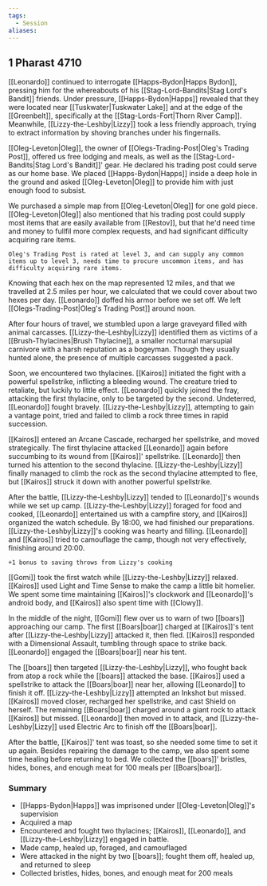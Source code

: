 ```yaml
---
tags:
  - Session
aliases:
---
```

## 1 Pharast 4710
[[Leonardo]] continued to interrogate [[Happs-Bydon|Happs Bydon]], pressing him for the whereabouts of his [[Stag-Lord-Bandits\|Stag Lord's Bandit]] friends. Under pressure, [[Happs-Bydon|Happs]] revealed that they were located near [[Tuskwater|Tuskwater Lake]] and at the edge of the [[Greenbelt]], specifically at the [[Stag-Lords-Fort|Thorn River Camp]]. Meanwhile, [[Lizzy-the-Leshby|Lizzy]] took a less friendly approach, trying to extract information by shoving branches under his fingernails.

[[Oleg-Leveton|Oleg]], the owner of [[Olegs-Trading-Post|Oleg's Trading Post]], offered us free lodging and meals, as well as the [[Stag-Lord-Bandits\|Stag Lord's Bandit]]' gear. He declared his trading post could serve as our home base. We placed [[Happs-Bydon|Happs]] inside a deep hole in the ground and asked [[Oleg-Leveton|Oleg]] to provide him with just enough food to subsist.

We purchased a simple map from [[Oleg-Leveton|Oleg]] for one gold piece. [[Oleg-Leveton|Oleg]] also mentioned that his trading post could supply most items that are easily available from [[Restov]], but that he'd need time and money to fullfil more complex requests, and had significant difficulty acquiring rare items.
 
`Oleg's Trading Post is rated at level 3, and can supply any common items up to level 3, needs time to procure uncommon items, and has difficulty acquiring rare items.`
 
Knowing that each hex on the map represented 12 miles, and that we travelled at 2.5 miles per hour, we calculated that we could cover about two hexes per day. [[Leonardo]] doffed his armor before we set off. We left [[Olegs-Trading-Post|Oleg's Trading Post]] around noon.

After four hours of travel, we stumbled upon a large graveyard filled with animal carcasses. [[Lizzy-the-Leshby|Lizzy]] identified them as victims of a [[Brush-Thylacines|Brush Thylacine]], a smaller nocturnal marsupial carnivore with a harsh reputation as a bogeyman. Though they usually hunted alone, the presence of multiple carcasses suggested a pack.

Soon, we encountered two thylacines. [[Kairos]] initiated the fight with a powerful spellstrike, inflicting a bleeding wound. The creature tried to retaliate, but luckily to little effect. [[Leonardo]] quickly joined the fray, attacking the first thylacine, only to be targeted by the second. Undeterred, [[Leonardo]] fought bravely. [[Lizzy-the-Leshby|Lizzy]], attempting to gain a vantage point, tried and failed to climb a rock three times in rapid succession.

[[Kairos]] entered an Arcane Cascade, recharged her spellstrike, and moved strategically. The first thylacine attacked [[Leonardo]] again before succumbing to its wound from [[Kairos]]' spellstrike. [[Leonardo]] then turned his attention to the second thylacine. [[Lizzy-the-Leshby|Lizzy]] finally managed to climb the rock as the second thylacine attempted to flee, but [[Kairos]] struck it down with another powerful spellstrike.

After the battle, [[Lizzy-the-Leshby|Lizzy]] tended to [[Leonardo]]'s wounds while we set up camp. [[Lizzy-the-Leshby|Lizzy]] foraged for food and cooked, [[Leonardo]] entertained us with a campfire story, and [[Kairos]] organized the watch schedule. By 18:00, we had finished our preparations. [[Lizzy-the-Leshby|Lizzy]]'s cooking was hearty and filling. [[Leonardo]] and [[Kairos]] tried to camouflage the camp, though not very effectively, finishing around 20:00.

`+1 bonus to saving throws from Lizzy's cooking`

[[Gomi]] took the first watch while [[Lizzy-the-Leshby|Lizzy]] relaxed. [[Kairos]] used Light and Time Sense to make the camp a little bit homelier. We spent some time maintaining [[Kairos]]'s clockwork and [[Leonardo]]'s android body, and [[Kairos]] also spent time with [[Clowy]].

In the middle of the night, [[Gomi]] flew over us to warn of two [[boars]] approaching our camp. The first [[Boars|boar]] charged at [[Kairos]]'s tent after [[Lizzy-the-Leshby|Lizzy]] attacked it, then fled. [[Kairos]] responded with a Dimensional Assault, tumbling through space to strike back. [[Leonardo]] engaged the [[Boars|boar]] near his tent.

The [[boars]] then targeted [[Lizzy-the-Leshby|Lizzy]], who fought back from atop a rock while the [[boars]] attacked the base. [[Kairos]] used a spellstrike to attack the [[Boars|boar]] near her, allowing [[Leonardo]] to finish it off. [[Lizzy-the-Leshby|Lizzy]] attempted an Inkshot but missed. [[Kairos]] moved closer, recharged her spellstrike, and cast Shield on herself. The remaining [[Boars|boar]] charged around a giant rock to attack [[Kairos]] but missed. [[Leonardo]] then moved in to attack, and [[Lizzy-the-Leshby|Lizzy]] used Electric Arc to finish off the [[Boars|boar]].

After the battle, [[Kairos]]' tent was toast, so she needed some time to set it up again. Besides repairing the damage to the camp, we also spent some time healing before returning to bed. We collected the [[boars]]' bristles, hides, bones, and enough meat for 100 meals per [[Boars|boar]].

### Summary
- [[Happs-Bydon|Happs]] was imprisoned under [[Oleg-Leveton|Oleg]]'s supervision
- Acquired a map
- Encountered and fought two thylacines; [[Kairos]], [[Leonardo]], and [[Lizzy-the-Leshby|Lizzy]] engaged in battle.
- Made camp, healed up, foraged, and camouflaged
- Were attacked in the night by two [[boars]]; fought them off, healed up, and returned to sleep
- Collected bristles, hides, bones, and enough meat for 200 meals 